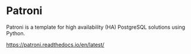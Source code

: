 # Patroni

Patroni is a template for high availability (HA) PostgreSQL solutions using Python.

https://patroni.readthedocs.io/en/latest/

